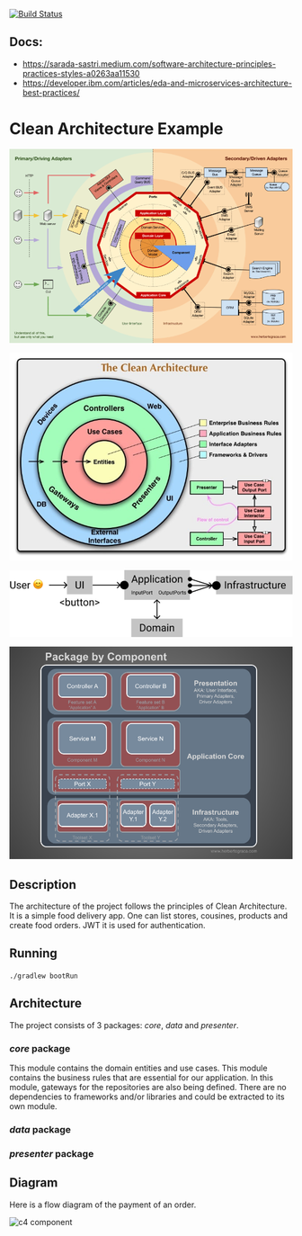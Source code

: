 [![Build Status](https://travis-ci.org/eliostvs/clean-architecture-delivery-example.svg?branch=master)](https://travis-ci.org/eliostvs/clean-architecture-delivery-example)

## Docs:
- https://sarada-sastri.medium.com/software-architecture-principles-practices-styles-a0263aa11530
-  https://developer.ibm.com/articles/eda-and-microservices-architecture-best-practices/

# Clean Architecture Example

[![Clean Architecture](https://github.com/sanogotech/clean-architecture-delivery-example/blob/master/docs/clean-architecture-svg.png)](https://github.com/sanogotech/clean-architecture-delivery-example/blob/master/docs/clean-architecture-svg.png)


[![Clean Architecture Base](https://github.com/sanogotech/clean-architecture-delivery-example/blob/master/docs/CleanArchitectureBase.jpg)](https://github.com/sanogotech/clean-architecture-delivery-example/blob/master/docs/CleanArchitectureBase.jpg)

[![Flow Architecture](https://github.com/sanogotech/clean-architecture-delivery-example/blob/master/docs/simplearchiflow.png)](https://github.com/sanogotech/clean-architecture-delivery-example/blob/master/docs/simplearchiflow.png)



[![Clean Architecture](https://github.com/sanogotech/clean-architecture-delivery-example/blob/master/docs/PackagingCleanArchitecture.png)](https://github.com/sanogotech/clean-architecture-delivery-example/blob/master/docs/PackagingCleanArchitecture.png)



## Description

The architecture of the project follows the principles of Clean Architecture. It is a simple food delivery app. One can list stores, cousines, products and create food orders. JWT it is used for authentication.

## Running

`./gradlew bootRun`

## Architecture

The project consists of 3 packages: *core*, *data* and *presenter*.

### *core* package

This module contains the domain entities and use cases.
This module contains the business rules that are essential for our application.
In this module, gateways for the repositories are also being defined.
There are no dependencies to frameworks and/or libraries and could be extracted to its own module.

### *data* package

### *presenter* package

## Diagram

Here is a flow diagram of the payment of an order.

![c4 component](./docs/c4-component.png)
